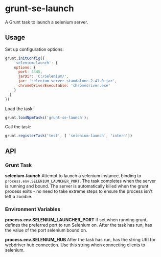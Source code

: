 # grunt-se-launch

A Grunt task to launch a selenium server.

## Usage
Set up configuration options:

```javascript
grunt.initConfig({
	'selenium-launch': {
    options: {
      port: 4445,
      jarDir: 'C:/Selenium/',
      jar: 'selenium-server-standalone-2.41.0.jar',
      chromeDriverExecutable: 'chromedriver.exe'
    }
  }
})
```

Load the task:

```javascript
grunt.loadNpmTasks('grunt-se-launch');
```

Call the task:

```javascript
grunt.registerTask('test', [ 'selenium-launch', 'intern'])
```


## API

### Grunt Task

**selenium-launch**
Attempt to launch a selenium instance, binding to `process.env.SELENIUM_LAUNCHER_PORT`. The task completes when the server is running and bound. The server is automatically killed when the grunt process exits - no need to take extreme steps to ensure the process isn't left a zombie.

### Environment Variables

**process.env.SELENIUM_LAUNCHER_PORT**
If set when running grunt, defines the preferred port to run Selenium on. After the task has run, has the value of the port selenium bound on.

**process.env.SELENIUM_HUB**
After the task has run, has the string URI for webdriver hub connection. Use this string when connecting clients to selenium.
